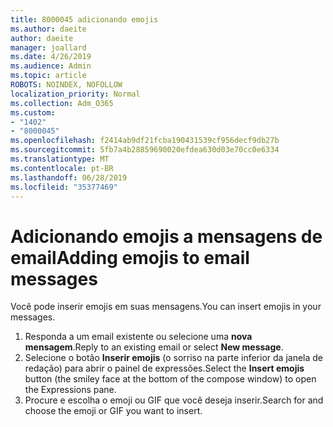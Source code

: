 ```yaml
---
title: 8000045 adicionando emojis
ms.author: daeite
author: daeite
manager: joallard
ms.date: 4/26/2019
ms.audience: Admin
ms.topic: article
ROBOTS: NOINDEX, NOFOLLOW
localization_priority: Normal
ms.collection: Adm_O365
ms.custom:
- "1402"
- "8000045"
ms.openlocfilehash: f2414ab9df21fcba190431539cf956decf9db27b
ms.sourcegitcommit: 5fb7a4b28859690020efdea630d03e70cc0e6334
ms.translationtype: MT
ms.contentlocale: pt-BR
ms.lasthandoff: 06/28/2019
ms.locfileid: "35377469"
---
```

# <a name="adding-emojis-to-email-messages"></a><span data-ttu-id="8e473-102">Adicionando emojis a mensagens de email</span><span class="sxs-lookup"><span data-stu-id="8e473-102">Adding emojis to email messages</span></span>

<span data-ttu-id="8e473-103">Você pode inserir emojis em suas mensagens.</span><span class="sxs-lookup"><span data-stu-id="8e473-103">You can insert emojis in your messages.</span></span>

1. <span data-ttu-id="8e473-104">Responda a um email existente ou selecione uma **nova mensagem**.</span><span class="sxs-lookup"><span data-stu-id="8e473-104">Reply to an existing email or select **New message**.</span></span>
1. <span data-ttu-id="8e473-105">Selecione o botão **Inserir emojis** (o sorriso na parte inferior da janela de redação) para abrir o painel de expressões.</span><span class="sxs-lookup"><span data-stu-id="8e473-105">Select the **Insert emojis** button (the smiley face at the bottom of the compose window) to open the Expressions pane.</span></span>
1. <span data-ttu-id="8e473-106">Procure e escolha o emoji ou GIF que você deseja inserir.</span><span class="sxs-lookup"><span data-stu-id="8e473-106">Search for and choose the emoji or GIF you want to insert.</span></span>